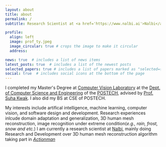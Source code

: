 ```yaml
---
layout: about
title: about
permalink: /
subtitle: Research Scientist at <a href='https://www.nalbi.ai'>Nalbi</a>

profile:
  align: left
  image: prof_ty.jpeg
  image_circular: true # crops the image to make it circular
  address: 

news: true  # includes a list of news items
latest_posts: true  # includes a list of the newest posts
selected_papers: true # includes a list of papers marked as "selected={true}"
social: true  # includes social icons at the bottom of the page
---
```


I completed my Master's Degree at <a href='https://cvlab.postech.ac.kr'>Computer Vision Laboratory</a> at the <a href='https://cse.postech.ac.kr'>Dept. of Computer Science and Engineering</a> of the <a href='https://postech.ac.kr'>POSTECH</a>, advised by <a href='https://suhakwak.github.io'>Prof. Suha Kwak</a>. I also did my BS at CSE of POSTECH.

My interests include artifical intelligence, machine learning, computer vision, and software design and development.
Research experiences inlcude domain adaptation and generalization, 3D human mesh reconstruction, image recognition under extreme condition(*e.g., rain, frost, snow and etc.*)
I am currently a research scientist at <a href='https://www.nalbi.ai'>Nalbi</a>, mainly doing Research and Development over 3D human mesh reconstruction algorithm taking part in <a href='https://actionman.ai'>*Actionman*</a>
